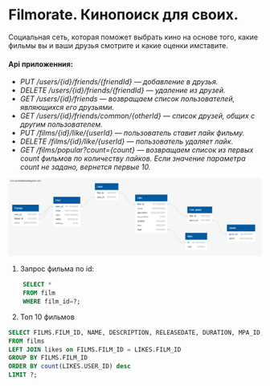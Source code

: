 # Filmorate. Кинопоиск для своих.
Социальная сеть, которая поможет выбрать кино на основе того, какие фильмы вы и ваши друзья смотрите и какие оценки имставите.  

#### Api приложенния: 
 - *PUT /users/{id}/friends/{friendId} — добавление в друзья.*
 - *DELETE /users/{id}/friends/{friendId} — удаление из друзей.*
 - *GET /users/{id}/friends — возвращаем список пользователей, являющихся его друзьями.*
 - *GET /users/{id}/friends/common/{otherId} — список друзей, общих с другим пользователем.*
 - *PUT /films/{id}/like/{userId} — пользователь ставит лайк фильму.*
 - *DELETE /films/{id}/like/{userId} — пользователь удаляет лайк.*
 - *GET /films/popular?count={count} — возвращаем список из первых count фильмов по количеству лайков. Если значение параметра count не задано, вернется первые 10.*

![](QuickDBD-Filmorate.png)

1. Запрос фильма по id:

```sql
    SELECT * 
    FROM film 
    WHERE film_id=?;
```
2. Топ 10 фильмов
```sql
SELECT FILMS.FILM_ID, NAME, DESCRIPTION, RELEASEDATE, DURATION, MPA_ID, count(LIKES.user_id)
FROM films
LEFT JOIN likes on FILMS.FILM_ID = LIKES.FILM_ID
GROUP BY FILMS.FILM_ID
ORDER BY count(LIKES.USER_ID) desc
LIMIT ?;
```   
